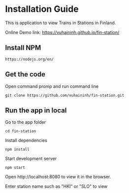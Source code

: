 # Installation Guide
This is application to view Trains in Stations in Finland.

Online Demo link: https://vuhaininh.github.io/fin-station/

## Install NPM
```
https://nodejs.org/en/
```

## Get the code
Open command promp and run command line
```
git clone https://github.com/vuhaininh/fin-station.git

```
## Run the app in local
Go to the app folder
```
cd fin-station

```
Install dependencies
```
npm install

```
Start development server
```
npm start

```
 Open http://localhost:8080 to view it in the browser.

 Enter station name such as "HKI" or "SLO" to view
 ```
